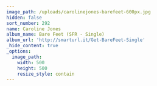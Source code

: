 ```yaml
---
image_path: /uploads/carolinejones-barefeet-600px.jpg
hidden: false
sort_number: 292
name: Caroline Jones
album_name: Bare Feet (SFR - Single)
album_url: 'http://smarturl.it/Get-BareFeet-Single'
_hide_content: true
_options:
  image_path:
    width: 500
    height: 500
    resize_style: contain
---
```


